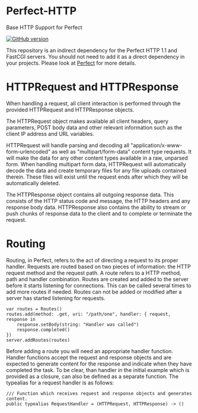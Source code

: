 # Perfect-HTTP
Base HTTP Support for Perfect

[![GitHub version](https://badge.fury.io/gh/PerfectlySoft%2FPerfect-HTTP.svg)](https://badge.fury.io/gh/PerfectlySoft%2FPerfect-HTTP)

This repository is an indirect dependency for the Perfect HTTP 1.1 and FastCGI servers. You should not need to add it as a direct dependency in your projects. Please look at [Perfect](https://github.com/PerfectlySoft/Perfect) for more details.

# HTTPRequest and HTTPResponse

When handling a request, all client interaction is performed through the provided HTTPRequest and HTTPResponse objects. 

The HTTPRequest object makes available all client headers, query parameters, POST body data and other relevant information such as the client IP address and URL variables.

HTTPRequest will handle parsing and decoding all "application/x-www-form-urlencoded" as well as "multipart/form-data" content type requests. It will make the data for any other content types available in a raw, unparsed form. When handling multipart form data, HTTPRequest will automatically decode the data and create temporary files for any file uploads contained therein. These files will exist until the request ends after which they will be automatically deleted.

The HTTPResponse object contains all outgoing response data. This consists of the HTTP status code and message, the HTTP headers and any response body data. HTTPResponse also contains the ability to stream or push chunks of response data to the client and to complete or terminate the request.

# Routing

Routing, in Perfect, refers to the act of directing a request to its proper handler. Requests are routed based on two pieces of information: the HTTP request method and the request path. A route refers to a HTTP method, path and handler combination. Routes are created and added to the server before it starts listening for connections. This can be called several times to add more routes if needed. Routes can not be added or modified after a server has started listening for requests.

```
var routes = Routes()
routes.add(method: .get, uri: "/path/one", handler: { request, response in
    response.setBody(string: "Handler was called")
    response.completed()
})
server.addRoutes(routes)
```

Before adding a route you will need an appropriate handler function. Handler functions accept the request and response objects and are expected to generate content for the response and indicate when they have completed the task. To be clear, than handler in the initial example which is provided as a closure, can also be defined as a separate function. The typealias for a request handler is as follows:

```
/// Function which receives request and response objects and generates content.
public typealias RequestHandler = (HTTPRequest, HTTPResponse) -> ()
```

